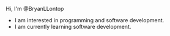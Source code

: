 Hi, I'm @BryanLLontop
- I am interested in programming and software development.
- I am currently learning software development.

<!---
BryanLLontop/BryanLLontop is a ✨ special ✨ repository because its `README.md` (this file) appears on your GitHub profile.
You can click the Preview link to take a look at your changes.
--->
